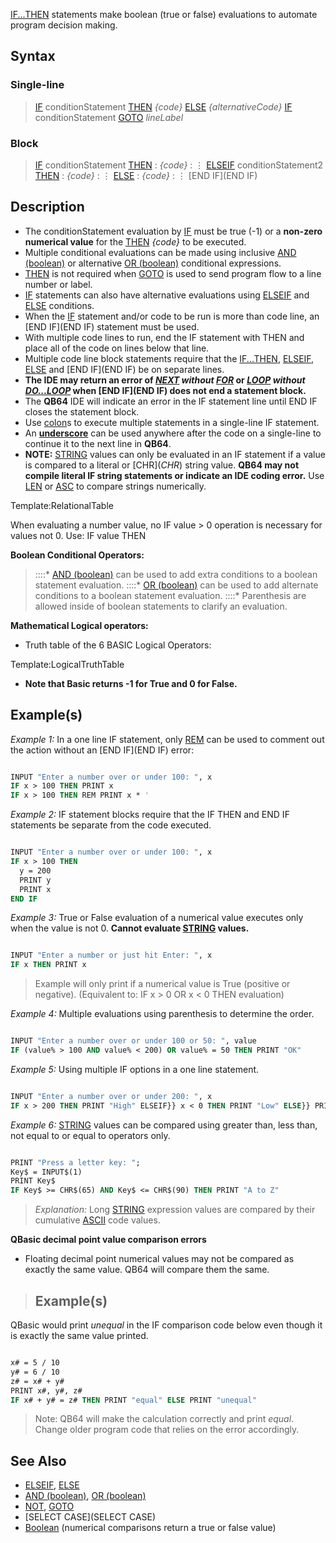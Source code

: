 [IF...THEN](IF...THEN) statements make boolean (true or false) evaluations to automate program decision making.

## Syntax

### Single-line

>  [IF](IF) conditionStatement [THEN](THEN) *{code}* [ELSE](ELSE) *{alternativeCode}*
>  [IF](IF) conditionStatement [GOTO](GOTO) *lineLabel*


### Block

>  [IF](IF) conditionStatement [THEN](THEN)
> : *{code}*
> : ⋮
>  [ELSEIF](ELSEIF) conditionStatement2 [THEN](THEN)
> : *{code}*
> : ⋮
>  [ELSE](ELSE)
> : *{code}*
> : ⋮
>  [END IF](END IF)


## Description

* The conditionStatement evaluation by [IF](IF) must be true (-1) or a **non-zero numerical value** for the [THEN](THEN) *{code}* to be executed.
* Multiple conditional evaluations can be made using inclusive [AND (boolean)](AND (boolean)) or alternative [OR (boolean)](OR (boolean)) conditional expressions.
* [THEN](THEN) is not required when [GOTO](GOTO) is used to send program flow to a line number or label.
* [IF](IF) statements can also have alternative evaluations using [ELSEIF](ELSEIF) and [ELSE](ELSE) conditions. 
* When the [IF](IF) statement and/or code to be run is more than code line, an [END IF](END IF) statement must be used.
* With multiple code lines to run, end the IF statement with THEN and place all of the code on lines below that line.
* Multiple code line block statements require that the [IF...THEN](IF...THEN), [ELSEIF](ELSEIF), [ELSE](ELSE) and [END IF](END IF) be on separate lines.
* **The IDE may return an error of *[NEXT](NEXT) without [FOR](FOR)* or *[LOOP](LOOP) without [DO...LOOP](DO...LOOP)* when [END IF](END IF) does not end a statement block.**
* The **QB64** IDE will indicate an error in the IF statement line until END IF closes the statement block.
* Use [colon](colon)s to execute multiple statements in a single-line IF statement.
* An **[underscore](underscore)** can be used anywhere after the code on a single-line to continue it to the next line in **QB64**.
* **NOTE:** [STRING](STRING) values can only be evaluated in an IF statement if a value is compared to a literal or [CHR$](CHR$) string value. **QB64 may not compile literal IF string statements or indicate an IDE coding error.** Use [LEN](LEN) or [ASC](ASC) to compare strings numerically.



Template:RelationalTable


 When evaluating a number value, no IF value > 0 operation is necessary for values not 0. Use: IF value THEN 


**Boolean Conditional Operators:**


> ::::* [AND (boolean)](AND (boolean)) can be used to add extra conditions to a boolean statement evaluation.
> ::::* [OR (boolean)](OR (boolean)) can be used to add alternate conditions to a boolean statement evaluation.
> ::::* Parenthesis are allowed inside of boolean statements to clarify an evaluation.


**Mathematical Logical operators:**
* Truth table of the 6 BASIC Logical Operators:


Template:LogicalTruthTable

* **Note that Basic returns -1 for True and 0 for False.**


## Example(s)

*Example 1:* In a one line IF statement, only [REM](REM) can be used to comment out the action without an [END IF](END IF) error:

```vb

INPUT "Enter a number over or under 100: ", x
IF x > 100 THEN PRINT x 
IF x > 100 THEN REM PRINT x * '

```


*Example 2:* IF statement blocks require that the IF THEN and END IF statements be separate from the code executed.

```vb

INPUT "Enter a number over or under 100: ", x
IF x > 100 THEN
  y = 200
  PRINT y
  PRINT x
END IF 

```


*Example 3:* True or False evaluation of a numerical value executes only when the value is not 0. **Cannot evaluate [STRING](STRING) values.**

```vb

INPUT "Enter a number or just hit Enter: ", x
IF x THEN PRINT x 

```
> Example will only print if a numerical value is True (positive or negative). (Equivalent to: IF x > 0 OR x < 0 THEN evaluation)


*Example 4:* Multiple evaluations using parenthesis to determine the order.

```vb

INPUT "Enter a number over or under 100 or 50: ", value
IF (value% > 100 AND value% < 200) OR value% = 50 THEN PRINT "OK" 

```


*Example 5:* Using multiple IF options in a one line statement.

```vb

INPUT "Enter a number over or under 200: ", x
IF x > 200 THEN PRINT "High" ELSEIF}} x < 0 THEN PRINT "Low" ELSE}} PRINT "OK"


```


*Example 6:* [STRING](STRING) values can be compared using greater than, less than, not equal to or equal to operators only.

```vb

PRINT "Press a letter key: ";
Key$ = INPUT$(1)
PRINT Key$ 
IF Key$ >= CHR$(65) AND Key$ <= CHR$(90) THEN PRINT "A to Z"

```
>  *Explanation:* Long [STRING](STRING) expression values are compared by their cumulative [ASCII](ASCII) code values.


**QBasic decimal point value comparison errors**
* Floating decimal point numerical values may not be compared as exactly the same value. QB64 will compare them the same.
> ## Example(s)
 QBasic would print *unequal* in the IF comparison code below even though it is exactly the same value printed.

```vb

x# = 5 / 10
y# = 6 / 10
z# = x# + y#
PRINT x#, y#, z#
IF x# + y# = z# THEN PRINT "equal" ELSE PRINT "unequal" 

```
>  Note: QB64 will make the calculation correctly and print *equal*. Change older program code that relies on the error accordingly.


## See Also

* [ELSEIF](ELSEIF), [ELSE](ELSE)
* [AND (boolean)](AND (boolean)), [OR (boolean)](OR (boolean)) 
* [NOT](NOT), [GOTO](GOTO)
* [SELECT CASE](SELECT CASE)
* [Boolean](Boolean) (numerical comparisons return a true or false value)




